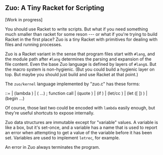 Zuo: A Tiny Racket for Scripting
--------------------------------

[Work in progress]

You should use Racket to write scripts. But what if you need something
much smaller than racket for some reson --- or what if you're trying
to build Racket in the first place? Zuo is a tiny Racket with
primitives for dealing with files and running processes.

Zuo is a Racket variant in the sense that program files start with
`#lang`, and the module path after `#lang` determines the parsing and
expansion of the file content. Even the base Zuo language is defined
by layers of `#lang`s. But the macro system is non-hygienic. (But you
could build a hygienic layer on top. But maybe you should just build
and use Racket at that point.)

The `zuo/kernel` language implemented by "zuo.c" has these forms:

 <expr> ::= <variable>
         | (lambda <formals> <expr>)
         | (<expr> <expr> ...)         ; function call
         | (quote <expr>)
         | (if <expr> <expr> <expr>)
         | (let/cc <variable> <expr>)
         | (let ([<variable> <expr>]) <expr>)
         | (begin <expr> <expr> ...)

Of course, those last two could be encoded with `lambda` easily
enough, but they're useful shortcuts to expose internally.

Zuo data structures are immutable except for "variable" values. A
variable is like a box, but it's set-once, and a variable has a name
that is used to report an error when attempting to get a value of the
variable before it has been set. Variables are used to implement
`letrec`, for example.

An error in Zuo always terminates the program.
